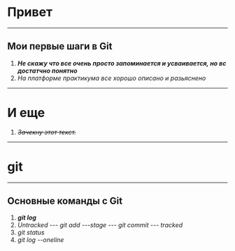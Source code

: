 # Привет


---


## Мои первые шаги в Git


1. **_Не скажу что все очень просто запоминается и усваивается, но вс достатчно понятно_**
2. *На платформе практикума все хорошо описано и разьяснено*


---

# И еще

1. *~~Зачекну этот текст.~~*
	
---

# git

---

## Основные команды с Git

1. **_git log_**
2. *Untracked --- git add ---stage --- git commit --- tracked*
3. *git status*
4. *git log --oneline*